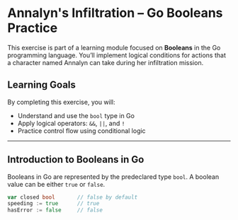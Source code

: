 # Annalyn's Infiltration – Go Booleans Practice

This exercise is part of a learning module focused on **Booleans** in the Go programming language. You’ll implement logical conditions for actions that a character named Annalyn can take during her infiltration mission.

## Learning Goals

By completing this exercise, you will:

- Understand and use the `bool` type in Go
- Apply logical operators: `&&`, `||`, and `!`
- Practice control flow using conditional logic

---

## Introduction to Booleans in Go

Booleans in Go are represented by the predeclared type `bool`. A boolean value can be either `true` or `false`.

```go
var closed bool       // false by default
speeding := true      // true
hasError := false     // false
